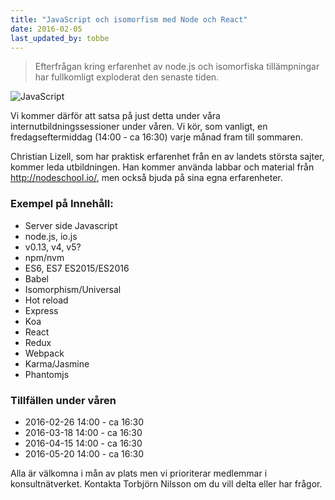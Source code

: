 ```yaml
---
title: "JavaScript och isomorfism med Node och React"
date: 2016-02-05
last_updated_by: tobbe
---
```

> Efterfrågan kring erfarenhet av node.js och isomorfiska tillämpningar har fullkomligt exploderat den senaste tiden.

<img src="https://athega.se/system/uploads/2016/02/js_cropped-1.jpg" alt="JavaScript">

Vi kommer därför att satsa på just detta under våra internutbildningssessioner under våren. Vi kör, som vanligt, en fredagseftermiddag (14:00 - ca 16:30) varje månad fram till sommaren.

Christian Lizell, som har praktisk erfarenhet från en av landets största sajter, kommer leda utbildningen. Han kommer använda labbar och material från http://nodeschool.io/,  men också bjuda på sina egna erfarenheter.

### Exempel på Innehåll: 
* Server side Javascript
* node.js, io.js
* v0.13, v4, v5?
* npm/nvm
* ES6, ES7 ES2015/ES2016
* Babel
* Isomorphism/Universal
* Hot reload
* Express
* Koa
* React
* Redux
* Webpack
* Karma/Jasmine
* Phantomjs

### Tillfällen under våren
- 2016-02-26 14:00 - ca 16:30
- 2016-03-18 14:00 - ca 16:30
- 2016-04-15 14:00 - ca 16:30
- 2016-05-20 14:00 - ca 16:30

Alla är välkomna i mån av plats men vi prioriterar medlemmar i konsultnätverket. 
Kontakta Torbjörn Nilsson om du vill delta eller har frågor.
